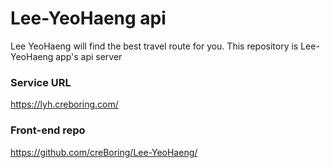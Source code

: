 # Lee-YeoHaeng api
Lee YeoHaeng will find the best travel route for you.
This repository is Lee-YeoHaeng app's api server

### Service URL
https://lyh.creboring.com/

### Front-end repo
https://github.com/creBoring/Lee-YeoHaeng/

